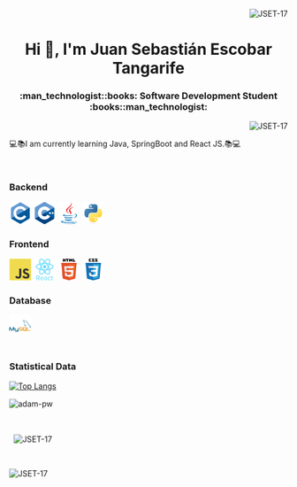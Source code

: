 <p align="right"><img src="https://komarev.com/ghpvc/?username=JSET-17&label=Profile%20views&color=0e75b6&style=flat" alt="JSET-17"/></p>
<h1 align="center">Hi 👋, I'm Juan Sebastián Escobar Tangarife</h1>
<h3 align="center">:man_technologist::books: Software Development Student :books::man_technologist:</h3>

<p><img align="right" src="https://github.com/Adam-pw/Adam-pw/blob/main/animation_500_kxa883sd.gif" alt="JSET-17"/></p>

<br>

:computer::books:I am currently learning Java, SpringBoot and React JS.:books::computer:

<!--<h3 align="left">Connect with me:</h3>
<p align="left">
  <a href="https://www.linkedin.com/in/adam-pithewan/" target="blank"><img align="center"
      src="https://raw.githubusercontent.com/rahuldkjain/github-profile-readme-generator/master/src/images/icons/Social/linked-in-alt.svg"
      alt="adam pithewan" height="30" width="40" /></a>
  <a href="https://fb.com/adam pithen wala" target="blank"><img align="center"
      src="https://raw.githubusercontent.com/rahuldkjain/github-profile-readme-generator/master/src/images/icons/Social/facebook.svg"
      alt="adam pithen wala" height="30" width="40" /></a>
  <a href="https://instagram.com/_._.adam._" target="blank"><img align="center"
      src="https://raw.githubusercontent.com/rahuldkjain/github-profile-readme-generator/master/src/images/icons/Social/instagram.svg"
      alt="_._.adam._" height="30" width="40" /></a>
  <a href="https://www.hackerrank.com/adampithewan" target="blank"><img align="center"
      src="https://raw.githubusercontent.com/rahuldkjain/github-profile-readme-generator/master/src/images/icons/Social/hackerrank.svg"
      alt="adampithewan" height="30" width="40" /></a>
 <a href="https://twitter.com/adam_pithenwala" target="blank"><img align="center"
      src="https://raw.githubusercontent.com/rahuldkjain/github-profile-readme-generator/master/src/images/icons/Social/twitter.svg"
      alt="adampithewan" height="30" width="40" /></a>
</p>-->

<br>

<h3 align="left">Backend</h3>
    <a href="https://www.cprogramming.com/" target="_blank" rel="noreferrer">
        <img src="https://raw.githubusercontent.com/devicons/devicon/master/icons/c/c-original.svg" alt="c" width="40" height="40" /></a>
    <a href="https://www.w3schools.com/cpp/" target="_blank" rel="noreferrer">
        <img src="https://raw.githubusercontent.com/devicons/devicon/master/icons/cplusplus/cplusplus-original.svg" alt="cplusplus" width="40" height="40" /></a>
    <a href="https://www.java.com" target="_blank" rel="noreferrer">
        <img src="https://raw.githubusercontent.com/devicons/devicon/master/icons/java/java-original.svg" alt="java" width="40" height="40" /></a>
    <a href="https://www.python.org" target="_blank" rel="noreferrer">
        <img src="https://raw.githubusercontent.com/devicons/devicon/master/icons/python/python-original.svg" alt="python" width="40" height="40" /></a> 
  

<br>

<h3 align="left">Frontend</h3>
    <a href="https://developer.mozilla.org/en-US/docs/Web/JavaScript" target="_blank" rel="noreferrer">
        <img src="https://raw.githubusercontent.com/devicons/devicon/master/icons/javascript/javascript-original.svg" alt="javascript" width="40" height="40" /></a>
    <a href="https://reactjs.org/" target="_blank" rel="noreferrer">
        <img src="https://raw.githubusercontent.com/devicons/devicon/master/icons/react/react-original-wordmark.svg" alt="react" width="40" height="40" /></a>
    <a href="https://www.w3.org/html/" target="_blank" rel="noreferrer">
        <img src="https://raw.githubusercontent.com/devicons/devicon/master/icons/html5/html5-original-wordmark.svg" alt="html5" width="40" height="40" /></a>
    <a href="https://www.w3schools.com/css/" target="_blank" rel="noreferrer">
        <img src="https://raw.githubusercontent.com/devicons/devicon/master/icons/css3/css3-original-wordmark.svg" alt="css3" width="40" height="40" /></a>    

<br>

<h3 align="left">Database</h3>
    <a href="https://www.mysql.com/" target="_blank" rel="noreferrer">
        <img src="https://raw.githubusercontent.com/devicons/devicon/master/icons/mysql/mysql-original-wordmark.svg" alt="mysql" width="40" height="40" /></a> 

<br>
<br>

<h3>Statistical Data</h3>

[![Top Langs](https://github-readme-stats.vercel.app/api/top-langs/?username=JSET-17&layout=pie&bg_color=0d1117&text_color=ffffff)](https://github.com/anuraghazra/github-readme-stats)

<p>
  <img align="center" 
       src="https://github-readme-stats.vercel.app/api/top-langs?username=JSET-17&show_icons=true&locale=en&bg_color=0d1117&text_color=ffffff&layout=compact"
       alt="adam-pw" 
       bg_color=#808080/>
</p>

<br>

<p>&nbsp;
  <img align="center" src="https://github-readme-stats.vercel.app/api?username=JSET-17&show_icons=true&locale=en&bg_color=0d1117&text_color=ffffff&repo=convoychat"
       alt="JSET-17" />
</p>

<br>

<p>
  <img align="left" src="https://github-readme-streak-stats.herokuapp.com/?user=JSET-17&theme=dark&background=0d1117&date_format=M%20j%5B%2C%20Y%5D"
       alt="JSET-17"/>
</p>


